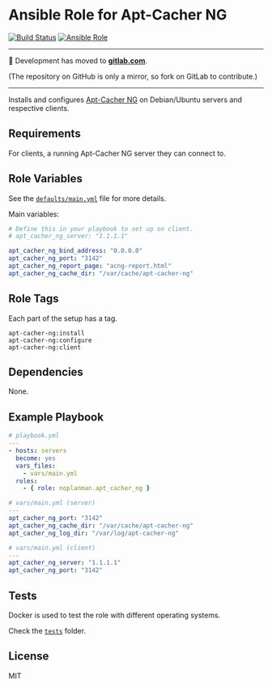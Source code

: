 # Ansible Role for Apt-Cacher NG

[![Build Status][travis-build-status]][travis-tests] [![Ansible Role][ansible-role-shield]][ansible-role]

---

:rocket: Development has moved to **[gitlab.com]**.

(The repository on GitHub is only a mirror, so fork on GitLab to contribute.)

---

Installs and configures [Apt-Cacher NG] on Debian/Ubuntu servers and respective clients.

## Requirements

For clients, a running Apt-Cacher NG server they can connect to.

## Role Variables

See the [`defaults/main.yml`][defaults] file for more details.

Main variables:

```yaml
# Define this in your playbook to set up on client.
# apt_cacher_ng_server: "1.1.1.1"

apt_cacher_ng_bind_address: "0.0.0.0"
apt_cacher_ng_port: "3142"
apt_cacher_ng_report_page: "acng-report.html"
apt_cacher_ng_cache_dir: "/var/cache/apt-cacher-ng"
```

## Role Tags

Each part of the setup has a tag.

```
apt-cacher-ng:install
apt-cacher-ng:configure
apt-cacher-ng:client
```

## Dependencies

None.

## Example Playbook

```yaml
# playbook.yml
---
- hosts: servers
  become: yes
  vars_files:
    - vars/main.yml
  roles:
    - { role: noplanman.apt_cacher_ng }
```
```yaml
# vars/main.yml (server)
---
apt_cacher_ng_port: "3142"
apt_cacher_ng_cache_dir: "/var/cache/apt-cacher-ng"
apt_cacher_ng_log_dir: "/var/log/apt-cacher-ng"
```
```yaml
# vars/main.yml (client)
---
apt_cacher_ng_server: "1.1.1.1"
apt_cacher_ng_port: "3142"
```

## Tests

Docker is used to test the role with different operating systems.

Check the [`tests`] folder.

## License

MIT

[travis-build-status]: https://img.shields.io/travis/noplanman/ansible-role-apt-cacher-ng.svg?style=flat-square "Travis-CI Build Status"
[travis-tests]: https://travis-ci.org/noplanman/ansible-role-apt-cacher-ng "Travis-CI Tests"
[ansible-role-shield]: https://img.shields.io/ansible/role/40118.svg?style=flat-square "Apt Cacher NG on Ansible Galaxy"
[ansible-role]: https://galaxy.ansible.com/noplanman/apt_cacher_ng "Apt Cacher NG on Ansible Galaxy"
[gitlab.com]: https://gitlab.com/noplanman/ansible-role-apt-cacher-ng "Ansible Role Apt Cacher NG on GitLab"
[Apt-Cacher NG]: https://www.unix-ag.uni-kl.de/~bloch/acng/ "Apt-Cacher NG"
[defaults]: https://gitlab.com/noplanman/ansible-role-apt-cacher-ng/blob/master/defaults/main.yml "Default variables"
[`tests`]: https://gitlab.com/noplanman/ansible-role-apt-cacher-ng/tree/master/tests "Tests"
